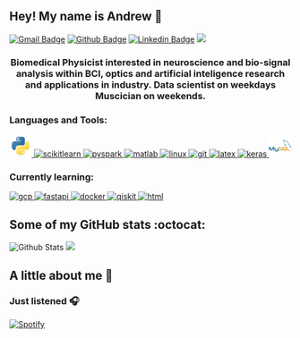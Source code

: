 ## Hey! My name is Andrew 🌌
[![Gmail Badge](https://img.shields.io/badge/-aams_23@ciencias.unam.mx-c14438?style=flat&logo=Gmail&logoColor=white&link=mailto:aams_fbm23@ciencias.unam.mx)](mailto:aams_fbm23@ciencias.unam.mx)
[![Github Badge](https://img.shields.io/badge/-AndresMSE-grey?style=flat&logo=github&logoColor=white&link=https://github.com/AndresMSE/)](https://www.github.com/AndresMSE/)
[![Linkedin Badge](https://img.shields.io/badge/-andresmse-0072b1?style=flat&logo=Linkedin&logoColor=white&link=https://www.linkedin.com/in/andresmse/)](https://www.linkedin.com/in/andresmse/)
![](https://komarev.com/ghpvc/?username=AndresMSE)
<h3 align="center"> Biomedical Physicist interested in neuroscience and bio-signal analysis within BCI, optics and artificial inteligence research and applications in industry. Data scientist on weekdays Muscician on weekends.</h3>
<h3 align="left">Languages and Tools:</h3>
<p align="left"> 
<a href="https://www.python.org" target="_blank"> <img src="https://raw.githubusercontent.com/devicons/devicon/master/icons/python/python-original.svg" alt="python" width="40" height="40"/> </a>
 <a href="https://scikit-learn.org/stable/" target="_blank"> <img src="https://upload.wikimedia.org/wikipedia/commons/thumb/0/05/Scikit_learn_logo_small.svg/2560px-Scikit_learn_logo_small.svg.png" alt="scikitlearn" width="60" height="40"/> </a>
  <a href="https://spark.apache.org/docs/latest/api/python/index.html" target="_blank"> <img src="https://w7.pngwing.com/pngs/201/23/png-transparent-apache-spark-apache-hive-big-data-apache-http-server-open-database-connectivity-others-text-orange-logo-thumbnail.png" alt="pyspark" width="60" height="40"/> </a>
<a href="https://la.mathworks.com/products/matlab.html" target="_blank">
<img src="https://w7.pngwing.com/pngs/449/527/png-transparent-matlab-tutorial-computer-software-engineering-data-analysis-creative-writing-miscellaneous-angle-triangle-thumbnail.png" alt="matlab" width="40" height="40"/> </a>
<a href="https://www.linux.org/" target="_blank"> <img src="https://w7.pngwing.com/pngs/421/366/png-transparent-ubuntu-computer-icons-logo-computer-servers-others-text-orange-logo.png" alt="linux" width="40" height="40"/> </a>
 <a href="https://git-scm.com/" target="_blank"> <img src="https://git-scm.com/images/logos/logomark-white@2x.png" alt="git" width="40" height="40"/> </a>
 <a href="https://www.latex-project.org/" target="_blank"> <img src="https://banner2.cleanpng.com/20180629/hjt/kisspng-latex-tex-live-typesetting-text-editor-tex-5b35eeb289e0b6.1909910215302611705648.jpg" alt="latex" width="60" height="40"/> </a> 
 <a href="https://keras.io/" target="_blank"> <img src="https://upload.wikimedia.org/wikipedia/commons/thumb/a/ae/Keras_logo.svg/2048px-Keras_logo.svg.png" alt="keras" width="40" height="40"/> </a> 
 <a href="https://www.mysql.com/" target="_blank"> <img src="https://raw.githubusercontent.com/devicons/devicon/master/icons/mysql/mysql-original-wordmark.svg" alt="mysql" width="40" height="40"/> </a> </p>
<h3 align="left"> Currently learning: </h3>
 <p align=left>

 <a href="https://cloud.google.com/?hl=es" target="_blank"> <img src="https://banner2.cleanpng.com/20190612/vok/kisspng-cloud-computing-google-cloud-platform-cloud-storag-google-cloud-logo-png-image-free-download-searchpn-5d01a5ae4d22e9.530730771560389038316.jpg" alt="gcp" width="40" height="40"/> </a> 
<a href="https://fastapi.tiangolo.com/" target="_blank"> <img src="https://upload.wikimedia.org/wikiversity/en/thumb/8/8c/FastAPI_logo.png/800px-FastAPI_logo.png" alt="fastapi" width="90" height="40"/> </a> 
<a href="https://www.docker.com/" target="_blank"> <img src="https://w7.pngwing.com/pngs/219/411/png-transparent-docker-logo-kubernetes-microservices-cloud-computing-dockers-logo-text-logo-cloud-computing-thumbnail.png" alt="docker" width="40" height="40"/> </a> 
<a href="https://qiskit.org/" target="_blank">
<img src="https://qiskit.gallerycdn.vsassets.io/extensions/qiskit/qiskit-vscode/0.5.5/1558430568405/Microsoft.VisualStudio.Services.Icons.Default" alt="qiskit" width="40" height="40"/> </a> 
<a href="https://www.w3.org/html/" target="_blank"> <img src="https://cdn-icons-png.flaticon.com/512/174/174854.png" alt="html" width="40" height="40"/> </a>
 </p>

## Some of my GitHub stats :octocat:

![Github Stats](https://github-readme-stats.vercel.app/api?username=AndresMSE&bg_color=30,e96443,904e95&title_color=fff&text_color=fff)
![](https://github-readme-stats.vercel.app/api/top-langs/?username=AndresMSE&bg_color=060306&title_color=fff&text_color=fff)

## A little about me 🐺

###  Just listened 🎧
[![Spotify](https://spotify-recently-played-readme.vercel.app/api?user=22qdbxra7atbwfyppq34cbihy&unique=true&count=2)](https://open.spotify.com/user/22qdbxra7atbwfyppq34cbihy)

<!---
AndresMSE/AndresMSE is a ✨ special ✨ repository because its `README.md` (this file) appears on your GitHub profile.
You can click the Preview link to take a look at your changes.

- 👋 Hi, I’m @AndresMSE
- I’m interested in data analysis in neuroscience and optics & photonics.
- I’m currently learning machine learning applied to EEG signals.
- I’m looking to collaborate on undergraduate research projects.
- How to reach me? Text by email aams_fbm23@ciencias.unam.mx
--->
